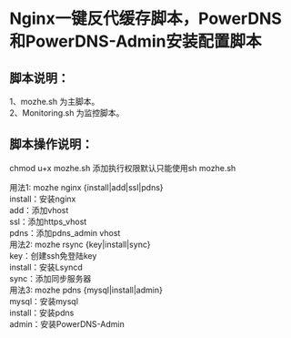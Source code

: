 # Nginx一键反代缓存脚本，PowerDNS和PowerDNS-Admin安装配置脚本

## 脚本说明：
1、mozhe.sh 为主脚本。 <br>
2、Monitoring.sh 为监控脚本。

## 脚本操作说明：
chmod u+x mozhe.sh 添加执行权限默认只能使用sh mozhe.sh <br>

用法1: mozhe nginx {install|add|ssl|pdns} <br>
		install：安装nginx <br>
		add：添加vhost <br>
		ssl：添加https_vhost <br>
		pdns：添加pdns_admin vhost <br>
用法2: mozhe rsync {key|install|sync} <br>
		key：创建ssh免登陆key <br>
		install：安装Lsyncd <br>
		sync：添加同步服务器 <br>
用法3: mozhe pdns {mysql|install|admin} <br>
		mysql：安装mysql <br>
		install：安装pdns <br>
		admin：安装PowerDNS-Admin
